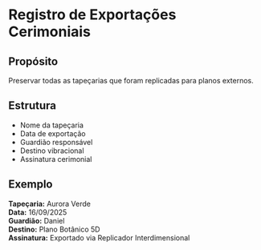 # Registro de Exportações Cerimoniais

## Propósito
Preservar todas as tapeçarias que foram replicadas para planos externos.

## Estrutura
- Nome da tapeçaria
- Data de exportação
- Guardião responsável
- Destino vibracional
- Assinatura cerimonial

## Exemplo
**Tapeçaria:** Aurora Verde  
**Data:** 16/09/2025  
**Guardião:** Daniel  
**Destino:** Plano Botânico 5D  
**Assinatura:** Exportado via Replicador Interdimensional
